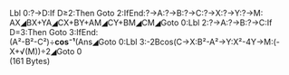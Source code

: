Lbl 0:?→D:If D≥2:Then Goto 2:IfEnd:?→A:?→B:?→C:?→X:?→Y:?→M:  
AX◢BX+YA◢CX+BY+AM◢CY+BM◢CM◢Goto 0:Lbl 2:?→A:?→B:?→C:If D=3:Then Goto 3:IfEnd:  
(A²-B²-C²)÷**cos⁻¹**(Ans◢Goto 0:Lbl 3:-2Bcos(C→X:B²-A²→Y:X²-4Y→M:(-X+√(M))÷2◢Goto 0  
(161 Bytes)